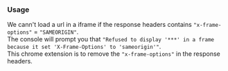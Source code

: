 
### Usage
We cann't load a url in a iframe if the response headers contains `"x-frame-options"` = `"SAMEORIGIN"`.  
The console will prompt you that `"Refused to display '***' in a frame because it set 'X-Frame-Options' to 'sameorigin'"`.  
This chrome extension is to remove the `"x-frame-options"` in the response headers.